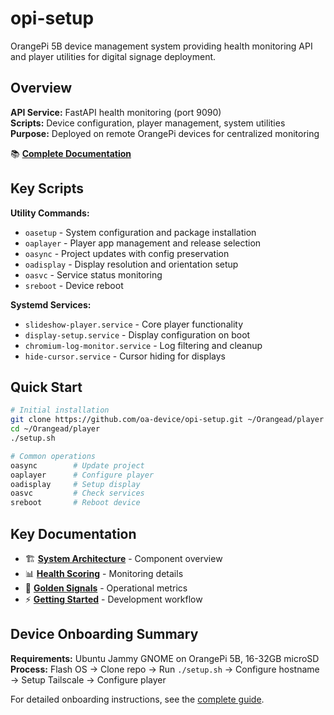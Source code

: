 # opi-setup

OrangePi 5B device management system providing health monitoring API and player utilities for digital signage deployment.

## Overview

**API Service:** FastAPI health monitoring (port 9090)  
**Scripts:** Device configuration, player management, system utilities  
**Purpose:** Deployed on remote OrangePi devices for centralized monitoring

📚 **[Complete Documentation](../docs/README.md)**

## Key Scripts

**Utility Commands:**
- `oasetup` - System configuration and package installation
- `oaplayer` - Player app management and release selection  
- `oasync` - Project updates with config preservation
- `oadisplay` - Display resolution and orientation setup
- `oasvc` - Service status monitoring
- `sreboot` - Device reboot

**Systemd Services:**
- `slideshow-player.service` - Core player functionality
- `display-setup.service` - Display configuration on boot
- `chromium-log-monitor.service` - Log filtering and cleanup
- `hide-cursor.service` - Cursor hiding for displays

## Quick Start

```bash
# Initial installation
git clone https://github.com/oa-device/opi-setup.git ~/Orangead/player
cd ~/Orangead/player
./setup.sh

# Common operations
oasync        # Update project
oaplayer      # Configure player
oadisplay     # Setup display
oasvc         # Check services
sreboot       # Reboot device
```

## Key Documentation

- 🏗️ **[System Architecture](../docs/architecture/system_overview.md)** - Component overview
- 📊 **[Health Scoring](../docs/monitoring/health_scoring.md)** - Monitoring details  
- 🔧 **[Golden Signals](../docs/monitoring/golden_signals.md)** - Operational metrics
- ⚡ **[Getting Started](../docs/development/getting_started.md)** - Development workflow

## Device Onboarding Summary

**Requirements:** Ubuntu Jammy GNOME on OrangePi 5B, 16-32GB microSD  
**Process:** Flash OS → Clone repo → Run `./setup.sh` → Configure hostname → Setup Tailscale → Configure player

For detailed onboarding instructions, see the [complete guide](../docs/infrastructure/deployment.md).
